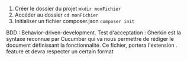 1. Créer le dossier du projet `mkdir monFichier`
2. Accéder au dossier `cd monFichier`
3. Initialiser un fichier composer.json `composer init`

BDD : Behavior-driven-development.
Test d'acceptation : 
Gherkin est la syntaxe reconnue par Cucumber qui va nous permettre de rédiger 
le document définissant la fonctionnalité. 
Ce fichier, portera l'extension . feature et devra respecter un certain 
format
 

